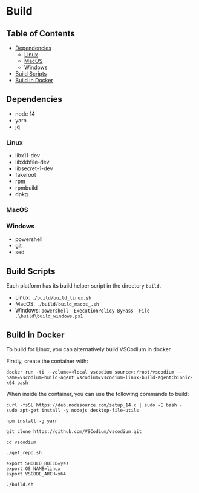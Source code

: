 # Build

## Table of Contents

- [Dependencies](#dependencies)
  - [Linux](#dependencies-linux)
  - [MacOS](#dependencies-macos)
  - [Windows](#dependencies-windows)
- [Build Scripts](#build-scripts)
- [Build in Docker](#build-docker)

## <a id="dependencies"></a>Dependencies

- node 14
- yarn
- jq

### <a id="dependencies-linux"></a>Linux

- libx11-dev
- libxkbfile-dev
- libsecret-1-dev
- fakeroot
- rpm
- rpmbuild
- dpkg

### <a id="dependencies-macos"></a>MacOS

### <a id="dependencies-windows"></a>Windows

- powershell
- git
- sed

## <a id="build-scripts"></a>Build Scripts

Each platform has its build helper script in the directory `build`.

- Linux: `./build/build_linux.sh`
- MacOS: `./build/build_macos_.sh`
- Windows: `powershell -ExecutionPolicy ByPass -File .\build\build_windows.ps1`

## <a id="build-docker"></a>Build in Docker

To build for Linux, you can alternatively build VSCodium in docker

Firstly, create the container with:
```
docker run -ti --volume=<local vscodium source>:/root/vscodium --name=vscodium-build-agent vscodium/vscodium-linux-build-agent:bionic-x64 bash
```

When inside the container, you can use the following commands to build:
```
curl -fsSL https://deb.nodesource.com/setup_14.x | sudo -E bash -
sudo apt-get install -y nodejs desktop-file-utils

npm install -g yarn

git clone https://github.com/VSCodium/vscodium.git

cd vscodium

./get_repo.sh

export SHOULD_BUILD=yes
export OS_NAME=linux
export VSCODE_ARCH=x64

./build.sh
```